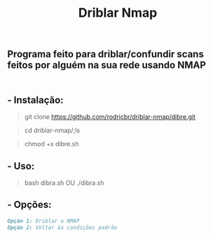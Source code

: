 <h1 align="center">Driblar Nmap</h1> </br>

## Programa feito para driblar/confundir scans feitos por alguém na sua rede usando NMAP </br> </br>

## - Instalação:

> git clone https://github.com/rodricbr/driblar-nmap/dibre.git

> cd driblar-nmap/;ls

> chmod +x dibre.sh

## - Uso:

> bash dibra.sh   OU   ./dibra.sh

## - Opções:

```markdown
Opção 1: Driblar o NMAP
Opção 2: Voltar às condições padrão
```
